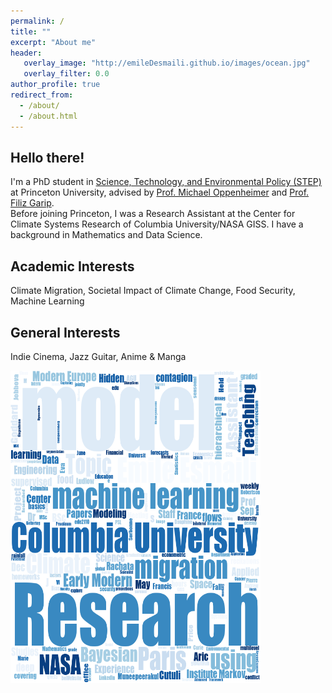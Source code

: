 ```yaml
---
permalink: /
title: ""
excerpt: "About me"
header:
   overlay_image: "http://emileDesmaili.github.io/images/ocean.jpg"
   overlay_filter: 0.0
author_profile: true
redirect_from: 
  - /about/
  - /about.html 
---
```


**Hello there!**
---


I'm a PhD student in [Science, Technology, and Environmental Policy (STEP)](https://cpree.princeton.edu/people/emile-esmaili) at Princeton University, advised by [Prof. Michael Oppenheimer](https://oppenheimer.scholar.princeton.edu/) and [Prof. Filiz Garip](https://sociology.princeton.edu/people/filiz-garip).  
Before joining Princeton, I was a Research Assistant at the Center for Climate Systems Research of Columbia University/NASA GISS. I have a background in Mathematics and Data Science.



**Academic Interests**
---
Climate Migration, Societal Impact of Climate Change, Food Security, Machine Learning


**General Interests**
---

Indie Cinema, Jazz Guitar, Anime & Manga


<img src="/images/wordcloud.png" alt="Word Cloud" width="400" height="500">

